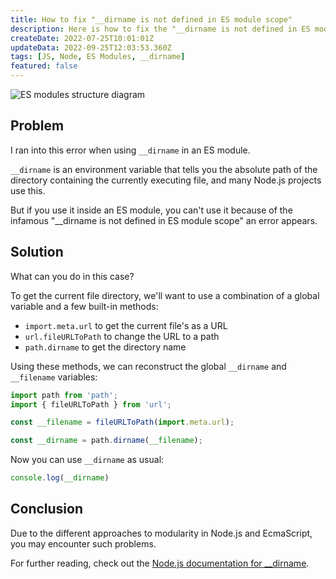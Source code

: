 ```yaml
---
title: How to fix "__dirname is not defined in ES module scope"
description: Here is how to fix the "__dirname is not defined in ES module scope" error
createDate: 2022-07-25T10:01:01Z
updateData: 2022-09-25T12:03:53.360Z
tags: [JS, Node, ES Modules, __dirname]
featured: false
---
```


<Image src="/static/images/es-module.png" alt="ES modules structure diagram" priority={true} />

## Problem

I ran into this error when using ```__dirname``` in an ES module.

```__dirname``` is an environment variable that tells you the absolute path of the directory containing the currently
executing file, and many Node.js projects use this.

But if you use it inside an ES module, you can't use it because of the infamous "__dirname is not defined in ES module scope"
an error appears.

## Solution

What can you do in this case?

To get the current file directory, we'll want to use a combination of a global variable and a few built-in methods:

- `import.meta.url` to get the current file's as a URL
- `url.fileURLToPath` to change the URL to a path
- `path.dirname` to get the directory name


Using these methods, we can reconstruct the global `__dirname` and `__filename` variables:

```js
import path from 'path';
import { fileURLToPath } from 'url';

const __filename = fileURLToPath(import.meta.url);

const __dirname = path.dirname(__filename);
```

Now you can use `__dirname` as usual:

```js
console.log(__dirname)
```

## Conclusion

Due to the different approaches to modularity in Node.js and EcmaScript, you may encounter such problems.

For further reading, check out the [Node.js documentation for __dirname](https://nodejs.org/docs/latest/api/modules.html#modules_dirname).
